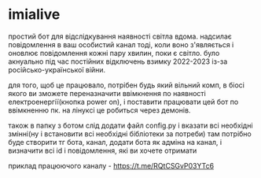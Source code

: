 # imialive
простий бот для відслідкування наявності світла вдома. надсилає повідомлення в ваш особистий канал тоді, коли воно з'являється і оновлює повідомлення кожні пару хвилин, поки є світло. було акнуально під час постійних відключень взимку 2022-2023 із-за російсько-української війни.

для того, щоб це працювало, потрібен будь який вільний комп, в біосі якого ви зможете переназначити ввімкнення по наявності електроенергії(кнопка power on), і поставити працювати цей бот по ввімкненню пк. на лінуксі це робиться через демонів. 

також в папку з ботом слід додати файл config.py і вказати всі необхідні змінні(ну і встановити всі необхідні бібліотеки за потреби)
  там потрібно буде створити тг бота, канал, додати бота як адміна на канал, і визначити всі id і повідомлення, які ви хочете отримати
  
приклад працюючого каналу - https://t.me/RQtCSGvP03YTc6
